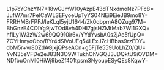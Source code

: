 L1p7cYChzYN7+18wGJmW10yAzpE43dTNxdmoNz7PFc8=
JufW7mr7PeICaWLSEFyoeUpTyYS04NEi9EieJB9mo8Y=
FRRHMBrFPFJ/leKLqI5yjU1644/Zk0qbpmA8QZug97M=
BhGnzE4COIYg9jwTOd8vh4DHI7gjsHZMtMab7WI1GXQ=
hfILy1W3zW2w69QQ910ir6x/YYdYvsbA0s2jAe5fUpQ=
ZCYHnryoCbo/BYr4dSlVoUEq54LExJ7cHBbas9rzEDY=
dbM5r+vr80ZdAGjxjQPseACn+g5FjTe559UoLhZ0/QU=
YvN35eVFDe2eJ83N3O9WTukhOhVGQJ3JDQktU9iOVDM=
NDfbuOnMl0HiWj9beZf401tpsm3NyoupESyQEs8KqwY=
